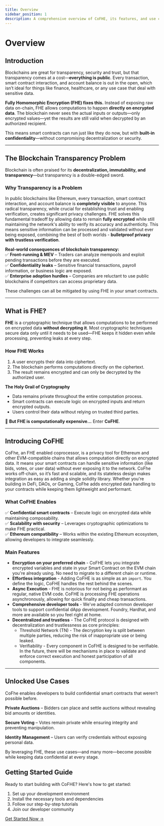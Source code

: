 ```yaml
---
title: Overview
sidebar_position: 1
description: A comprehensive overview of CoFHE, its features, and use cases
---
```


# **Overview**


## **Introduction**

Blockchains are great for transparency, security and trust, but that transparency comes at a cost—**everything is public**. Every transaction, smart contract interaction, and account balance is out in the open, which isn’t ideal for things like finance, healthcare, or any use case that deal with sensitive data.

**Fully Homomorphic Encryption (FHE) fixes this.** Instead of exposing raw data on-chain, FHE allows computations to happen **directly on encrypted data**. The blockchain never sees the actual inputs or outputs—only encrypted values—yet the results are still valid when decrypted by an authorized recipient.

This means smart contracts can run just like they do now, but with **built-in confidentiality**—without compromising decentralization or security.


---


## **The Blockchain Transparency Problem**

Blockchain is often praised for its **decentralization, immutability, and transparency**—but transparency is a double-edged sword.


### **Why Transparency is a Problem**

In public blockchains like Ethereum, every transaction, smart contract interaction, and account balance is **completely visible** to anyone. This radical transparency, while crucial for establishing trust and enabling verification, creates significant privacy challenges. FHE solves this fundamental tradeoff by allowing data to remain **fully encrypted** while still maintaining the network's ability to verify its accuracy and authenticity. This means sensitive information can be processed and validated without ever being exposed, combining the best of both worlds - **bulletproof privacy with trustless verification**.

**Real-world consequences of blockchain transparency:** \
 ✅ **Front-running & MEV** – Traders can analyze mempools and exploit pending transactions before they are executed. \
 ✅ **Confidentiality leaks** – Sensitive financial transactions, payroll information, or business logic are exposed. \
 ✅ **Enterprise adoption hurdles** – Companies are reluctant to use public blockchains if competitors can access proprietary data.

These challenges can all be mitigated by using FHE in your smart contracts.


---


## **What is FHE?**

**FHE** is a cryptographic technique that allows computations to be performed on encrypted data **without decrypting it**. Most cryptographic techniques secure data only until it needs to be used—FHE keeps it hidden even while processing, preventing leaks at every step.


### **How FHE Works**



1. A user encrypts their data into ciphertext.
2. The blockchain performs computations directly on the ciphertext.
3. The result remains encrypted and can only be decrypted by the authorized user.

**The Holy Grail of Cryptography**



* Data remains private throughout the entire computation process.
* Smart contracts can execute logic on encrypted inputs and return encrypted outputs.
* Users control their data without relying on trusted third parties.

🔐 **But FHE is computationally expensive...** Enter **CoFHE**.


---


## **Introducing CoFHE**

CoFhe, an FHE enabled coprocessor, is a privacy tool for Ethereum and other EVM-compatible chains that allows computation directly on encrypted data. It means your smart contracts can handle sensitive information (like bids, votes, or user data) without ever exposing it to the network. CoFhe works off-chain, so it’s fast and scalable, and its stateless design makes integration as easy as adding a single solidity library. Whether you're building in DeFi, DAOs, or Gaming, CoFhe adds encrypted data handling to your contracts while keeping them lightweight and performant.


### **What CoFHE Enables**

✅ **Confidential smart contracts** – Execute logic on encrypted data while maintaining composability. \
 ✅ **Scalability with security** – Leverages cryptographic optimizations to make FHE practical. \
 ✅ **Ethereum compatibility** – Works within the existing Ethereum ecosystem, allowing developers to integrate seamlessly.

### **Main Features**

- **Encryption on your preferred chain** - CoFHE lets you integrate encrypted variables and state in your Smart Contract on the EVM chain you're already using. No need to migrate to a different chain or runtime.
- **Effortless integration** - Adding CoFHE is as simple as an `import`. You define the logic, CoFHE handles the rest behind the scenes.
- **Async Execution** - FHE is notorious for not being as performant as regular, native EVM
  code. CoFHE is processing FHE operations asynchronously, allowing for
  quick finality and cheap transactions.
- **Comprehensive developer tools** - We've adapted common developer tools to support confidential dApp development. Foundry, Hardhat, and more are available so you feel right at home.
- **Decentralized and trustless** - The CoFHE protocol is designed with decentralization and trustlessness as core principles:
  - Threshold Network (TN) - The decryption key is split between multiple parties, reducing the risk of inappropriate use or being leaked.
  - Verifiability - Every component in CoFHE is designed to be verifiable. In the future,
    there will be mechanisms in place to validate and enforce correct execution and honest
    participation of all components.

---

## **Unlocked Use Cases**

CoFhe enables developers to build confidential smart contracts that weren’t possible before.

 **Private Auctions** – Bidders can place and settle auctions without revealing bid amounts or identities.

**Secure Voting** – Votes remain private while ensuring integrity and preventing manipulation.

 **Identity Management** – Users can verify credentials without exposing personal data.

By leveraging FHE, these use cases—and many more—become possible while keeping data confidential at every stage.


## Getting Started Guide

Ready to start building with CoFHE? Here's how to get started:

1. Set up your development environment
2. Install the necessary tools and dependencies
3. Follow our step-by-step tutorials
4. Join our developer community

[Get Started Now →](/docs/devdocs/tutorials/getting-started) 
